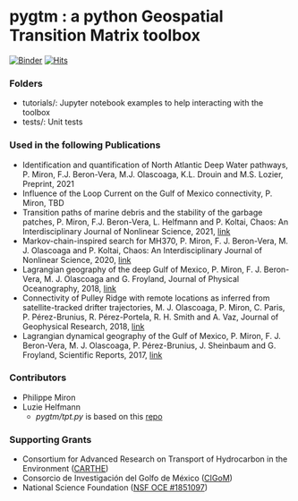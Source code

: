 # pygtm : a python Geospatial Transition Matrix toolbox

[![Binder](https://mybinder.org/badge_logo.svg)](https://mybinder.org/v2/gh/philippemiron/pygtm/main?filepath=tutorials%2F)
[![Hits](https://hits.seeyoufarm.com/api/count/incr/badge.svg?url=https%3A%2F%2Fgithub.com%2Fphilippemiron%2Fpygtm&count_bg=%2379C83D&title_bg=%23555555&icon=staticman.svg&icon_color=%23E7E7E7&title=hits&edge_flat=false)](https://hits.seeyoufarm.com)

### Folders
- tutorials/: Jupyter notebook examples to help interacting with the toolbox
- tests/: Unit tests

### Used in the following Publications
- Identification and quantification of North Atlantic Deep Water pathways, P. Miron, F.J. Beron-Vera, M.J. Olascoaga, K.L. Drouin and M.S. Lozier, Preprint, 2021
- Influence of the Loop Current on the Gulf of Mexico connectivity, P. Miron, TBD
- Transition paths of marine debris and the stability of the garbage patches, P. Miron, F.J. Beron-Vera, L. Helfmann and P. Koltai, Chaos: An Interdisciplinary Journal of Nonlinear Science, 2021, [link](https://aip.scitation.org/doi/10.1063/5.0030535)
- Markov-chain-inspired search for MH370, P. Miron, F. J. Beron-Vera, M. J. Olascoaga and P. Koltai, Chaos: An Interdisciplinary Journal of Nonlinear Science, 2020, [link](https://aip.scitation.org/doi/10.1063/1.5092132)
- Lagrangian geography of the deep Gulf of Mexico, P. Miron, F. J. Beron-Vera, M. J. Olascoaga and G. Froyland, Journal of Physical Oceanography, 2018, [link](https://journals.ametsoc.org/doi/10.1175/JPO-D-18-0073.1)
- Connectivity of Pulley Ridge with remote locations as inferred from satellite-tracked drifter trajectories, M. J. Olascoaga, P. Miron, C. Paris, P. Pérez-Brunius, R. Pérez-Portela, R. H. Smith and A. Vaz, Journal of Geophysical Research, 2018, [link](https://agupubs.onlinelibrary.wiley.com/doi/abs/10.1029/2018JC014057)
- Lagrangian dynamical geography of the Gulf of Mexico, P. Miron, F. J. Beron-Vera, M. J. Olascoaga, P. Pérez-Brunius, J. Sheinbaum and G. Froyland, Scientific Reports, 2017, [link](https://www.nature.com/articles/s41598-017-07177-w)

### Contributors
- Philippe Miron
- Luzie Helfmann
  - *pygtm/tpt.py* is based on this [repo](https://github.com/LuzieH/pytpt)


### Supporting Grants
- Consortium for Advanced Research on Transport of Hydrocarbon in the Environment ([CARTHE](http://carthe.org/))
- Consorcio de Investigación del Golfo de México ([CIGoM](https://cigom.org/en/))
- National Science Foundation ([NSF OCE #1851097](https://www.nsf.gov/awardsearch/showAward?AWD_ID=1851097))
